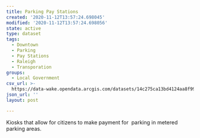 ```yaml
---
title: Parking Pay Stations
created: '2020-11-12T13:57:24.698045'
modified: '2020-11-12T13:57:24.698056'
state: active
type: dataset
tags:
  - Downtown
  - Parking
  - Pay Stations
  - Raleigh
  - Transporation
groups:
  - Local Government
csv_url: >-
  https://data-wake.opendata.arcgis.com/datasets/14c275ca13bd4124aa8f99e18b4a428e_0.csv?outSR=%7B%22latestWkid%22%3A2264%2C%22wkid%22%3A102719%7D
json_url: ''
layout: post

---
```

Kiosks that allow for citizens to make payment for  parking in metered parking areas.
